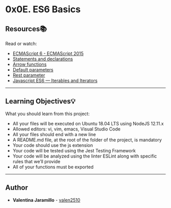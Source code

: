# 0x0E. ES6 Basics

## Resources:books:
Read or watch:
* [ECMAScript 6 - ECMAScript 2015](https://intranet.hbtn.io/rltoken/xb8-jbZtHwJDYX6RDOBM5w)
* [Statements and declarations](https://intranet.hbtn.io/rltoken/AtYvlcC9-tnRj7sonlSSpA)
* [Arrow functions](https://intranet.hbtn.io/rltoken/MwaeOv5xOAFSVZgKy99JfA)
* [Default parameters](https://intranet.hbtn.io/rltoken/UMDDlt1fHOd_rf-eaL9CdA)
* [Rest parameter](https://intranet.hbtn.io/rltoken/saAaBn7WnBT2w-5bGp-BJQ)
* [Javascript ES6 — Iterables and Iterators](https://intranet.hbtn.io/rltoken/9_N30uX-vkeXIaWtncD79A)

---
## Learning Objectives:bulb:
What you should learn from this project:

* All your files will be executed on Ubuntu 18.04 LTS using NodeJS 12.11.x
* Allowed editors: vi, vim, emacs, Visual Studio Code
* All your files should end with a new line
* A README.md file, at the root of the folder of the project, is mandatory
* Your code should use the js extension
* Your code will be tested using the Jest Testing Framework
* Your code will be analyzed using the linter ESLint along with specific rules that we’ll provide
* All of your functions must be exported

---

## Author

* **Valentina Jaramillo** - [valen2510](https://github.com/valen2510)
